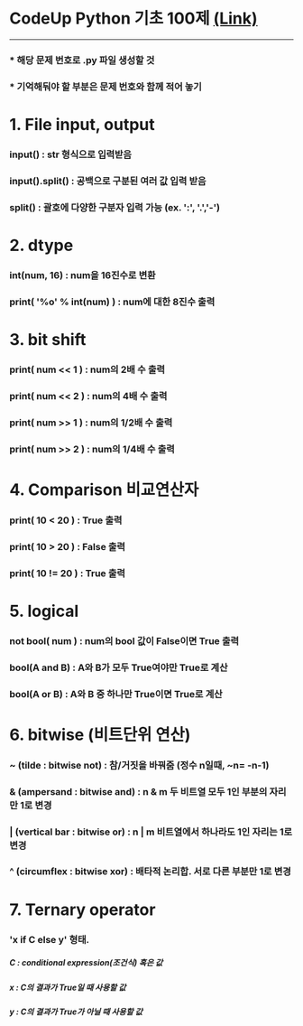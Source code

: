 # CodeUp Python 기초 100제   [(Link)](https://codeup.kr/problemsetsol.php?psid=33)
---
### * 해당 문제 번호로 .py 파일 생성할 것
### * 기억해둬야 할 부분은 문제 번호와 함께 적어 놓기

# 1. File input, output   
### input() : str 형식으로 입력받음   
### input().split() : 공백으로 구분된 여러 값 입력 받음   
### split() : 괄호에 다양한 구분자 입력 가능 (ex. ':', '.','-')   

# 2. dtype   
### int(num, 16) : num을 16진수로 변환   
### print( '%o' % int(num) ) : num에 대한 8진수 출력   

# 3. bit shift
### print( num << 1 ) : num의 2배 수 출력
### print( num << 2 ) : num의 4배 수 출력
### print( num >> 1 ) : num의 1/2배 수 출력
### print( num >> 2 ) : num의 1/4배 수 출력

# 4. Comparison 비교연산자 
### print( 10 < 20 ) : True 출력
### print( 10 > 20 ) : False 출력
### print( 10 != 20 ) : True 출력

# 5. logical
### not bool( num ) : num의 bool 값이 False이면 True 출력 
### bool(A and B) : A와 B가 모두 True여야만 True로 계산
### bool(A or B) : A와 B 중 하나만 True이면 True로 계산

# 6. bitwise (비트단위 연산)
### ~ (tilde : bitwise not) : 참/거짓을 바꿔줌 (정수 n일때, ~n= -n-1)
### & (ampersand : bitwise and) : n & m 두 비트열 모두 1인 부분의 자리만 1로 변경
### | (vertical bar : bitwise or) : n | m 비트열에서 하나라도 1인 자리는 1로 변경
### ^ (circumflex : bitwise xor) : 배타적 논리합. 서로 다른 부분만 1로 변경

# 7. Ternary operator
### 'x if C else y' 형태. 
##### C : conditional expression(조건식) 혹은 값
##### x : C의 결과가 True일 때 사용할 값
##### y : C의 결과가 True가 아닐 때 사용할 값